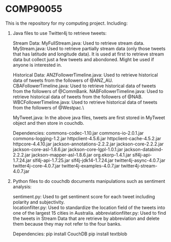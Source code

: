 # COMP90055

This is the repository for my computing project. Including:

1. Java files to use Twitter4j to retrieve tweets:
       
   Stream Data:
        MyFullStream.java: Used to retrieve stream data.
	MyStream.java: Used to retrieve partially stream data (only those tweets that has latitude and longitude data). It is used at               first to retrieve stream data but collect just a few tweets and abondoned. Might be used if anyone is interested in.

   Historical Data:
	ANZFollowerTimeline.java: Used to retrieve historical data of tweets from the followers of @ANZ_AU.
	CBAFollowerTimeline.java: Used to retrieve historical data of tweets from the followers of @CommBank.
	NABFollowerTimeline.java: Used to retrieve historical data of tweets from the followers of @NAB.
	WBCFollowerTimeline.java: Used to retrieve historical data of tweets from the followers of @Westpac.\
        
   MyTweet.java: In the above java files, tweets are first stored in MyTweet object and then store in couchdb.

   Dependencies:
	commons-codec-1.10.jar
        commons-io-2.0.1.jar
        commons-logging-1.2.jar
        httpclient-4.5.6.jar
        httpclient-cache-4.5.2.jar
        httpcore-4.4.10.jar
        jackson-annotations-2.2.2.jar
        jackson-core-2.2.2.jar
        jackson-core-asl-1.8.6.jar
        jackson-core-lgpl-1.0.1.jar
        jackson-databind-2.2.2.jar
        jackson-mapper-asl-1.8.6.jar
        org.ekorp-1.4.1.jar
        slf4j-api-1.7.24.jar
        slf4j-api-1.7.25.jar
        slf4j-jdk14-1.7.24.jar
        twitter4j-async-4.0.7.jar
        twitter4j-core-4.0.7.jar
        twitter4j-examples-4.0.7.jar
        twitter4j-stream-4.0.7.jar       
	
2. Python files to do couchdb documents manipulations such as sentiment analysis:
	
   sentiment.py: Used to get sentiment score for each tweet including polarity and subjectivity.   
   locationfilter.py: Used to standardize the location field of the tweets into one of the largest 15 cities in Australia.
   abbreviationfilter.py: Used to find the tweets in Stream Data that are retrieve by abbreviation and delete them because they may not        refer to the four banks.
   
   Dependencies:
        pip install CouchDB
        pip install textblob





